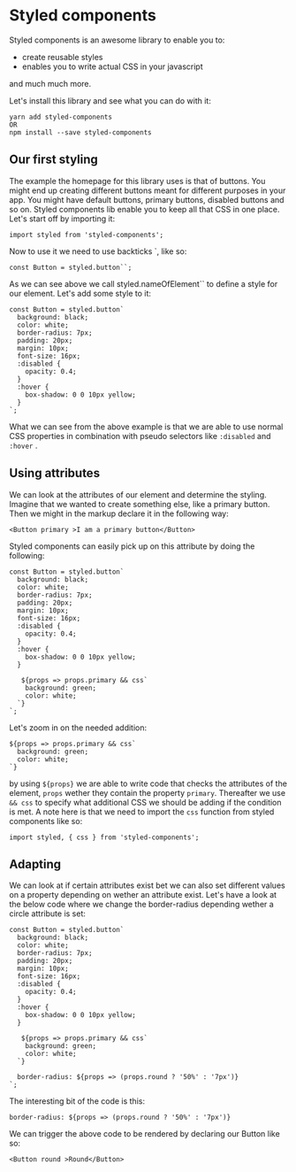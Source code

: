 # Styled components

Styled components is an awesome library to enable you to:

* create reusable styles
* enables you to write actual CSS in your javascript

and much much more.

Let's install this library and see what you can do with it:

```
yarn add styled-components 
OR
npm install --save styled-components
```

## Our first styling

The example the homepage for this library uses is that of buttons. You might end up creating different buttons meant for different purposes in your app. You might have default buttons, primary buttons, disabled buttons and so on. Styled components lib enable you to keep all that CSS in one place. Let's start off by importing it:

```
import styled from 'styled-components';
```

Now to use it we need to use backticks \`, like so:

    const Button = styled.button``;

As we can see above we call styled.nameOfElement\`\` to define a style for our element. Let's add some style to it:

    const Button = styled.button`
      background: black;
      color: white;
      border-radius: 7px;
      padding: 20px;
      margin: 10px;
      font-size: 16px;
      :disabled {
        opacity: 0.4;
      }
      :hover {
        box-shadow: 0 0 10px yellow;
      }
    `;

What we can see from the above example is that we are able to use normal CSS properties in combination with pseudo selectors like `:disabled` and `:hover` .

## Using attributes

We can look at the attributes of our element and determine the styling. Imagine that we wanted to create something else, like a primary button. Then we might in the markup declare it in the following way:

```
<Button primary >I am a primary button</Button>
```

Styled components can easily pick up on this attribute by doing the following:

    const Button = styled.button`
      background: black;
      color: white;
      border-radius: 7px;
      padding: 20px;
      margin: 10px;
      font-size: 16px;
      :disabled {
        opacity: 0.4;
      }
      :hover {
        box-shadow: 0 0 10px yellow;
      }

       ${props => props.primary && css`
        background: green;
        color: white;
      `}
    `;

Let's zoom in on the needed addition:

    ${props => props.primary && css`
      background: green;
      color: white;
    `}

by using `${props}` we are able to write code that checks the attributes of the element, `props` wether they contain the property `primary`. Thereafter we use `&& css` to specify what additional CSS we should be adding if the condition is met. A note here is that we need to import the `css` function from styled components like so:

```
import styled, { css } from 'styled-components';
```

## Adapting

We can look at if certain attributes exist bet we can also set different values on a property depending on wether an attribute exist. Let's have a look at the below code where we change the border-radius depending wether a circle attribute is set:

    const Button = styled.button`
      background: black;
      color: white;
      border-radius: 7px;
      padding: 20px;
      margin: 10px;
      font-size: 16px;
      :disabled {
        opacity: 0.4;
      }
      :hover {
        box-shadow: 0 0 10px yellow;
      }

       ${props => props.primary && css`
        background: green;
        color: white;
      `}

      border-radius: ${props => (props.round ? '50%' : '7px')}
    `;

The interesting bit of the code is this:

```
border-radius: ${props => (props.round ? '50%' : '7px')}
```

We can trigger the above code to be rendered by declaring our Button like so:

```
<Button round >Round</Button>
```



